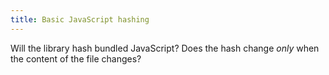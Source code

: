 ```yaml
---
title: Basic JavaScript hashing
---
```


Will the library hash bundled JavaScript? Does the hash change _only_ when the content of the file changes?
